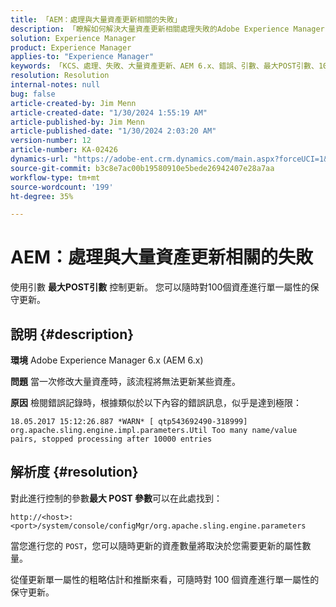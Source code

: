 ```yaml
---
title: 「AEM：處理與大量資產更新相關的失敗」
description: 「瞭解如何解決大量資產更新相關處理失敗的Adobe Experience Manager 6.x問題。」
solution: Experience Manager
product: Experience Manager
applies-to: "Experience Manager"
keywords: 「KCS、處理、失敗、大量資產更新、AEM 6.x、錯誤、引數、最大POST引數、100、Adobe Experience Manager 6.x、疑難排解」
resolution: Resolution
internal-notes: null
bug: false
article-created-by: Jim Menn
article-created-date: "1/30/2024 1:55:19 AM"
article-published-by: Jim Menn
article-published-date: "1/30/2024 2:03:20 AM"
version-number: 12
article-number: KA-02426
dynamics-url: "https://adobe-ent.crm.dynamics.com/main.aspx?forceUCI=1&pagetype=entityrecord&etn=knowledgearticle&id=f2068998-12bf-ee11-9079-6045bd006268"
source-git-commit: b3c8e7ac00b19580910e5bede26942407e28a7aa
workflow-type: tm+mt
source-wordcount: '199'
ht-degree: 35%

---
```


# AEM：處理與大量資產更新相關的失敗


使用引數 <b>最大POST引數</b> 控制更新。 您可以隨時對100個資產進行單一屬性的保守更新。

## 說明 {#description}


<b>環境</b>
Adobe Experience Manager 6.x (AEM 6.x)

<b>問題</b>
當一次修改大量資產時，該流程將無法更新某些資產。

<b>原因</b>
檢閱錯誤記錄時，根據類似於以下內容的錯誤訊息，似乎是達到極限：

`18.05.2017 15:12:26.887 *WARN* [ qtp543692490-318999]  org.apache.sling.engine.impl.parameters.Util Too many name/value pairs, stopped processing after 10000 entries`


## 解析度 {#resolution}


對此進行控制的參數<b>最大 POST 參數</b>可以在此處找到：

`http://<host>:<port>/system/console/configMgr/org.apache.sling.engine.parameters`

當您進行您的 `POST`，您可以隨時更新的資產數量將取決於您需要更新的屬性數量。

從僅更新單一屬性的粗略估計和推斷來看，可隨時對 100 個資產進行單一屬性的保守更新。
